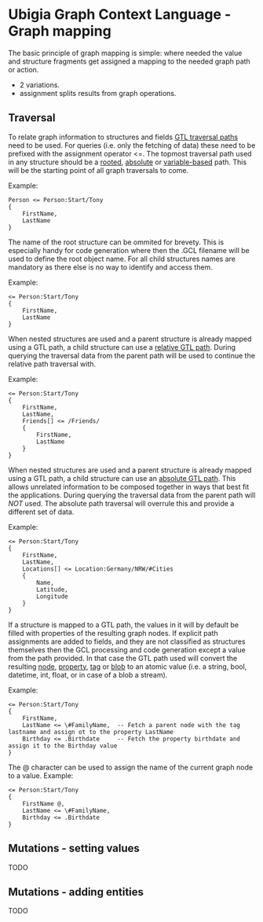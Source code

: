 # Ubigia Graph Context Language - Graph mapping

The basic principle of graph mapping is simple: where needed the value and structure fragments get assigned a mapping
to the needed graph path or action.

- 2 variations.
- assignment splits results from graph operations.

## Traversal
To relate graph information to structures and fields [GTL traversal paths](/PathToBeDetermined) need to be used. For queries (i.e. only the fetching of data) these need to be prefixed with the assignment operator <=. The topmost traversal path used in any structure should be a [rooted](/PathToBeDetermined), [absolute](/PathToBeDetermined) or [variable-based](/PathToBeDetermined) path. This will be the starting point of all graph traversals to come.

Example:
```
Person <= Person:Start/Tony
{
    FirstName,
    LastName
}
```

The name of the root structure can be ommited for brevety. This is especially handy for code generation where then the .GCL filename will be used to define the root object name. For all child structures names are mandatory as there else is no way to identify and access them.

Example:
```
<= Person:Start/Tony
{
    FirstName,
    LastName
}
```

When nested structures are used and a parent structure is already mapped using a GTL path, a child structure can use a [relative GTL path](/PathToBeDetermined). During querying the traversal data from the parent path will be used to continue the relative path traversal with.

Example:
```
<= Person:Start/Tony
{
    FirstName,
    LastName,
    Friends[] <= /Friends/
    {
        FirstName,
        LastName
    }
}
```


When nested structures are used and a parent structure is already mapped using a GTL path, a child structure can use an [absolute GTL path](/PathToBeDetermined). This allows unrelated information to be composed together in ways that best fit the applications. During querying the traversal data from the parent path will *NOT* used. The absolute path traversal will overrule this and provide a different set of data.

Example:
```
<= Person:Start/Tony
{
    FirstName,
    LastName,
    Locations[] <= Location:Germany/NRW/#Cities
    {
        Name,
        Latitude,
        Longitude
    }
}
```

If a structure is mapped to a GTL path, the values in it will by default be filled with properties of the resulting graph nodes.
If explicit path assignments are added to fields, and they are not classified as structures themselves then the GCL processing and code generation except a value from the path provided. In that case the GTL path used will convert the resulting [node](/PathToBeDetermined), [property](/PathToBeDetermined), [tag](/PathToBeDetermined) or [blob](/PathToBeDetermined) to an atomic value (i.e. a string, bool, datetime, int, float, or in case of a blob a stream).

Example:
```
<= Person:Start/Tony
{
    FirstName,
    LastName <= \#FamilyName,  -- Fetch a parent node with the tag lastname and assign ot to the property LastName
    Birthday <= .Birthdate     -- Fetch the property birthdate and assign it to the Birthday value
}
```

The @ character can be used to assign the name of the current graph node to a value.
Example:
```
<= Person:Start/Tony
{
    FirstName @,
    LastName <= \#FamilyName,
    Birthday <= .Birthdate
}
```


## Mutations - setting values
TODO

## Mutations - adding entities
TODO
